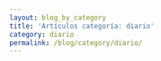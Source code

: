 ```yaml
---
layout: blog_by_category
title: 'Artículos categoría: diario'
category: diario
permalink: /blog/category/diario/
---
```

